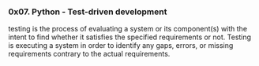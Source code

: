 <!DOCTYPE html>
<html>

<head>
<title>TDD: Test-driven development</title>
</head>

<body>
<h3>0x07. Python - Test-driven development</h3>
<p>testing is the process of evaluating a system or its component(s) with the intent to find whether it satisfies the specified requirements or not. Testing is executing a system in order to identify any gaps, errors, or missing requirements contrary to the actual requirements. </p>
</body>

</html>
